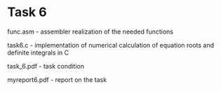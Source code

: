 # Task 6

func.asm - assembler realization of the needed functions

task6.c - implementation of numerical calculation of equation roots and definite integrals in C

task_6.pdf - task condition

myreport6.pdf - report on the task

